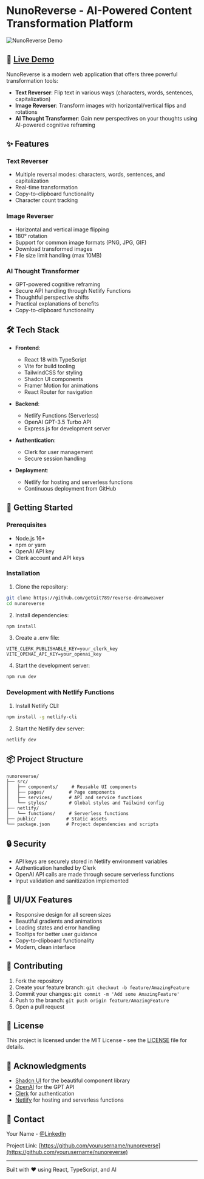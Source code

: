 # NunoReverse - AI-Powered Content Transformation Platform

![NunoReverse Demo](/public/images/NunoReverse.png)

## 🌟 [Live Demo](https://nunoreverse.netlify.app)

NunoReverse is a modern web application that offers three powerful transformation tools:
- **Text Reverser**: Flip text in various ways (characters, words, sentences, capitalization)
- **Image Reverser**: Transform images with horizontal/vertical flips and rotations
- **AI Thought Transformer**: Gain new perspectives on your thoughts using AI-powered cognitive reframing

## ✨ Features

### Text Reverser
- Multiple reversal modes: characters, words, sentences, and capitalization
- Real-time transformation
- Copy-to-clipboard functionality
- Character count tracking

### Image Reverser
- Horizontal and vertical image flipping
- 180° rotation
- Support for common image formats (PNG, JPG, GIF)
- Download transformed images
- File size limit handling (max 10MB)

### AI Thought Transformer
- GPT-powered cognitive reframing
- Secure API handling through Netlify Functions
- Thoughtful perspective shifts
- Practical explanations of benefits
- Copy-to-clipboard functionality

## 🛠️ Tech Stack

- **Frontend**:
  - React 18 with TypeScript
  - Vite for build tooling
  - TailwindCSS for styling
  - Shadcn UI components
  - Framer Motion for animations
  - React Router for navigation

- **Backend**:
  - Netlify Functions (Serverless)
  - OpenAI GPT-3.5 Turbo API
  - Express.js for development server

- **Authentication**:
  - Clerk for user management
  - Secure session handling

- **Deployment**:
  - Netlify for hosting and serverless functions
  - Continuous deployment from GitHub

## 🚀 Getting Started

### Prerequisites
- Node.js 16+
- npm or yarn
- OpenAI API key
- Clerk account and API keys

### Installation

1. Clone the repository:
```bash
git clone https://github.com/getGit789/reverse-dreamweaver
cd nunoreverse
```

2. Install dependencies:
```bash
npm install
```

3. Create a .env file:
```env
VITE_CLERK_PUBLISHABLE_KEY=your_clerk_key
VITE_OPENAI_API_KEY=your_openai_key
```

4. Start the development server:
```bash
npm run dev
```

### Development with Netlify Functions

1. Install Netlify CLI:
```bash
npm install -g netlify-cli
```

2. Start the Netlify dev server:
```bash
netlify dev
```

## 📦 Project Structure

```
nunoreverse/
├── src/
│   ├── components/     # Reusable UI components
│   ├── pages/         # Page components
│   ├── services/      # API and service functions
│   └── styles/        # Global styles and Tailwind config
├── netlify/
│   └── functions/     # Serverless functions
├── public/           # Static assets
└── package.json      # Project dependencies and scripts
```

## 🔒 Security

- API keys are securely stored in Netlify environment variables
- Authentication handled by Clerk
- OpenAI API calls are made through secure serverless functions
- Input validation and sanitization implemented

## 🎨 UI/UX Features

- Responsive design for all screen sizes
- Beautiful gradients and animations
- Loading states and error handling
- Tooltips for better user guidance
- Copy-to-clipboard functionality
- Modern, clean interface

## 🤝 Contributing

1. Fork the repository
2. Create your feature branch: `git checkout -b feature/AmazingFeature`
3. Commit your changes: `git commit -m 'Add some AmazingFeature'`
4. Push to the branch: `git push origin feature/AmazingFeature`
5. Open a pull request

## 📄 License

This project is licensed under the MIT License - see the [LICENSE](LICENSE) file for details.

## 🙏 Acknowledgments

- [Shadcn UI](https://ui.shadcn.com/) for the beautiful component library
- [OpenAI](https://openai.com/) for the GPT API
- [Clerk](https://clerk.dev/) for authentication
- [Netlify](https://www.netlify.com/) for hosting and serverless functions

## 📧 Contact

Your Name - [@LinkedIn](https://www.linkedin.com/in/damir-kranjcevic-613825200/)

Project Link: [https://github.com/yourusername/nunoreverse](https://github.com/yourusername/nunoreverse)

---

Built with ❤️ using React, TypeScript, and AI
